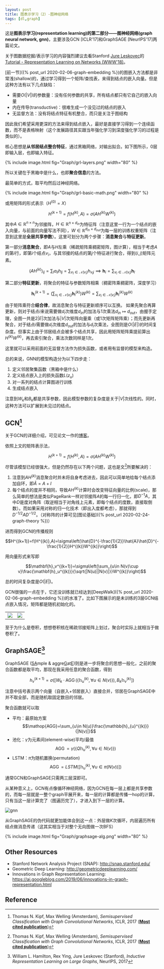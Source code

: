 ```yaml
---
layout: post
title: 图表示学习（2）-图神经网络
tags: [dl,graph]
---
```


这是**图表示学习(representation learning)的第二部分——图神经网络(graph neural network, gnn)**，主要涉及GCN [ICLR'17]和GraphSAGE [NeurIPS'17]两篇论文。

<!--more-->

关于图数据挖掘/表示学习的内容强烈建议去看Stanford [Jure Leskovec](https://cs.stanford.edu/people/jure/)的[Tutorial - Representation Learning on Networks (WWW'18)](http://snap.stanford.edu/proj/embeddings-www/)。

[前一节]({% post_url 2020-02-06-graph-embedding %})的图嵌入方法都是非常浅(shallow)的，通过学习得到一个矩阵/查找表，来得到结点的嵌入向量。但是这种方法有以下几点缺陷：
* 需要$O(\vert V\vert)$的参数量：没有任何参数的共享，所有结点都只有它自己的嵌入向量
* 内在传导(transductive)：很难生成一个没见过的结点的嵌入
* 无监督方法：没有将结点特征有机整合，而只是关注于图结构

因此我们希望采用更深的方法来得到结点嵌入，最好是直接学习得到一个连续函数，而不是表格映射（这个发展路径其实跟当年强化学习到深度强化学习的过程是类似的）。

核心思想是**从邻居结点整合特征**，通过黑箱网络，对输出拟合。如下图所示，0层即输入层，也即输入特征。

{% include image.html fig="Graph/grl-layers.png" width="80" %}

所以关键在于黑箱中是什么，也即**聚合信息**的方法。

最简单的方式，取平均然后过神经网络。

{% include image.html fig="Graph/grl-basic-math.png" width="80" %}

或用矩阵的形式表示（$H^{(0)}=X$）

$$H^{(k+1)}=f(H^{(k)},A)=\sigma(AH^{(k)}W^{(k)})$$

其中$A\in\mathbb{R}^{n\times n}$为邻接阵，$H\in\mathbb{R}^{n\times d_{in}}$为特征阵（注意这里一行为一个结点的嵌入向量，与前面的向量写法不同），$W\in\mathbb{R}^{d_{in}\times d_{out}}$为每一层的训练权重矩阵（注意到这里是**全层共享参数**）。这里可划分为两个步骤：**消息聚合**与**特征更新**。

第一部分**消息聚合**，即$A$与$H$左乘（稀疏矩阵乘稠密矩阵，图计算），相当于考虑$A$的第$i$行，即第$i$个结点$v_i$，与其邻接的结点的第$j$个特征进行聚合，得到$(i,j)$矩阵元素。

$$(AH^{(k)})_{ij}=\sum_{l}a_{il}h_{lj}=\sum_{v_l\in \mathcal{N}(v_i)}h_{v_l j}
\implies \mathbf{h}_i=\sum_{v_l\in \mathcal{N}(v_i)}\mathbf{h}_{l}$$

第二部分**特征更新**，将聚合的特征与参数矩阵相乘（稠密阵乘稠密阵，深度学习）

$$\mathbf{h}_i^{(k+1)}=\left(\sum_{v_l\in \mathcal{N}(v_i)}\mathbf{h}_{l}^{(k)}\right)W^{(k)}
=\sum_{v_l\in \mathcal{N}(v_i)}\mathbf{h}_{l}^{(k)}W^{(k)}$$

由于矩阵乘符合**结合律**，故消息聚合与特征更新顺序可以互换。
如果先聚合再算更新，则对于结点$i$来说需要做$d_i$次维度$d_{in}$的加法与$1$次乘法$d_{in}\mapsto d_{out}$，由握手定理，全图一共是$2|E|$次加法与$|V|$次矩阵向量乘（或$1$次矩阵矩阵乘）；而先更新再聚合，对于结点$i$需要做$d_i$次维度$d_{out}$的加法与$d_i$次乘法，全图则是$O(|E|)$的时间复杂度。但事实上由于邻居结点会被多个结点共享，因此用矩阵矩阵乘提前算出$H^{(k)}W^{(k)}$，再去索引聚合，乘法次数同样是$1$次。

这里就可以采用前面的无监督方法作为损失函数，或者用有监督的模型来构造。

总的来说，GNN的模型构造分为以下四步走：
1. 定义邻居聚集函数（黑箱中是什么）
2. 定义结点嵌入上的损失函数$L(z_u)$
3. 对一系列的结点计算图进行训练
4. 生成结点嵌入

注意到$W_k$和$B_k$都是共享参数，因此模型参数的复杂度是关于$\vert V\vert$次线性的。同时，这种方法可以扩展到未见过的结点。

## GCN[^1]
关于GCN的详细介绍，可见论文一作的[博客](https://tkipf.github.io/graph-convolutional-networks/)。

依照上文的矩阵表示法，

$$H^{(k+1)}=f(H^{(k)},A)=\sigma(AH^{(k)}W^{(k)})$$

尽管该模型已经很强大，但是仍然存在以下两个问题，这也是文[^1]所要解决的：
1. 注意到$AH^{(k)}$消息聚合时并未将自身考虑进去，因此可以简单地给每个结点添加自环，即$\hat{A}=A+I$
2. 每个结点的度并不相同，导致$AH^{(k)}$计算时会改变特征向量的比例(scale)，那么简单的想法是类似PageRank一样对邻接阵$A$的每一行归一化，即$D^{-1}A$，其中$D$是度对角阵（取逆相当于对角线上元素，即每个结点的度数，直接取倒数）。而如果采用对称的归一化技术（即出入度都考虑），那就得到$D^{-1/2}AD^{-1/2}$。（对称阵的计算可见[图论基础]({% post_url 2020-02-24-graph-theory %})）

进而得到GCN的传播规则

$$H^{(k+1)}=f(H^{(k)},A)=\sigma\left(\hat{D}^{-\frac{1}{2}}\hat{A}\hat{D}^{-\frac{1}{2}}H^{(k)}W^{(k)}\right)$$

用向量形式来写即

$$\mathbf{h}_v^{(k+1)}=\sigma\left(\sum_{u\in N(v)\cup v}\frac{\mathbf{h}_u^{(k)}}{\sqrt{|N(u)||N(v)|}}W^{(k)}\right)$$

总的时间复杂度是$O(\vert E\vert)$。

GCN很强的一点在于，它还没训练就已经达到[DeepWalk]({% post_url 2020-02-06-graph-embedding %})的水准了。比如下图展示的是未训练的3层GCN结点嵌入情况，矩阵都是随机初始化的。

<table><tr>
<td><img src="https://tkipf.github.io/graph-convolutional-networks/images/karate.png"></td>
<td><img src="https://tkipf.github.io/graph-convolutional-networks/images/karate_emb.png"></td>
</tr></table>

至于为什么是卷积，想想卷积核在稀疏邻接矩阵上划过，聚合时实际上就相当于做卷积了。

## GraphSAGE[^2]
GraphSAGE (<u>SA</u>mple & aggre<u>G</u>at<u>E</u>)则是进一步将聚合的思想一般化，之前的聚合函数都是取平均，那现在我采用任意的聚合函数，得到

$$h_v^{(k+1)}=\sigma([W_k\cdot \mathop{AGG}(\{\mathbb{h}_{u}^{(k)},\forall u\in N(v)\}),B_k\mathbb{h}_v^{(k)}])$$

注意中括号表示两个向量（自嵌入+邻居嵌入）直接合并，邻居在GraphSAGE中并不取全部，而是随机取固定数目的邻居。

聚合函数就可以取
* 平均：最原始方案
$$\mathop{AGG}=\sum_{u\in N(u)}\frac{\mathbb{h}_{u}^{(k)}}{|N(v)|}$$
* 池化：$\gamma$为元素间(element-wise)平均/最值
$$\mathop{AGG}=\gamma(\{Q\mathbb{h}_{u}^{(k)},\forall u\in N(v)\})$$
* LSTM：$\pi$为随机置换(permutation)
$$\mathop{AGG}=LSTM([\mathbb{h}_{u}^{(k)},\forall u\in\pi(N(v))])$$

通常GCN和GraphSAGE只需两三层深即可。

从某种意义上，GCN有点像循环神经网络，因为GCN在每一层上都是共享参数的，而每一层就是一整个graph平展开来，每一层的计算都是传播一hop的计算，只有当这一层计算完了（图遍历完了），才进入到下一层的计算。

![gnn](https://d3i71xaburhd42.cloudfront.net/7a47891bc52c93c48c4a9309f61d5b16a2c5459c/3-Figure1-1.png)

从GraphSAGE的伪代码就更加能体会到这一点：外层做$K$次循环，内层遍历所有结点做消息传递（这其实相当于对整个无向图做一次BFS）

{% include image.html fig="Graph/graphsage-alg.png" width="80" %}


## Other Resources
* Stanford Network Analysis Project (SNAP): <http://snap.stanford.edu/>
* Geometric Deep Learning: <http://geometricdeeplearning.com/>
* Innovations in Graph Representation Learning: <https://ai.googleblog.com/2019/06/innovations-in-graph-representation.html>

## Reference
[^1]: Thomas N. Kipf, Max Welling (Amsterdam), *Semisupervised Classification with Graph Convolutional Networks*, ICLR, 2017 ([**Most cited publication**](https://github.com/naganandy/graph-based-deep-learning-literature))
[^2]: William L. Hamilton, Rex Ying, Jure Leskovec (Stanford), *Inductive Representation Learning on Large Graphs*, NeurIPS, 2017